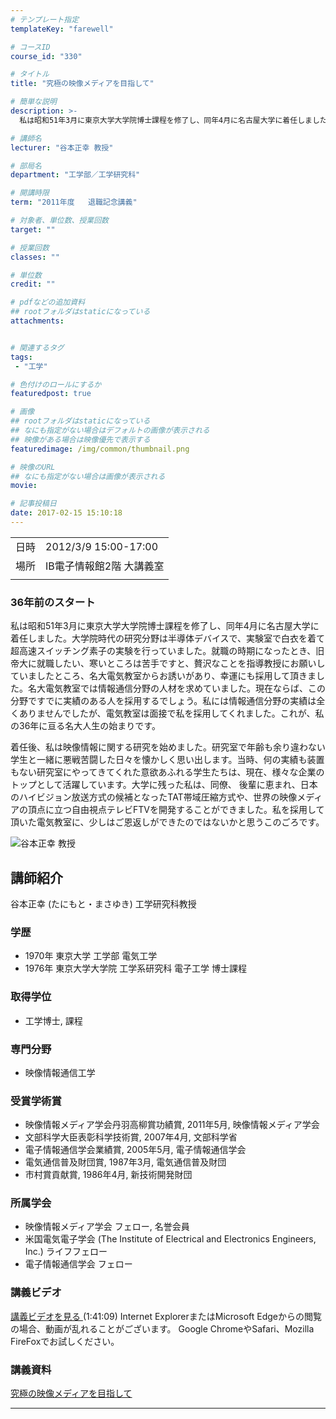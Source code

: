 ```yaml
---
# テンプレート指定
templateKey: "farewell"

# コースID
course_id: "330"

# タイトル
title: "究極の映像メディアを目指して"

# 簡単な説明
description: >-
  私は昭和51年3月に東京大学大学院博士課程を修了し、同年4月に名古屋大学に着任しました。大学院時代の研究分野は半導体デバイスで、実験室で白衣を着て超高速スイッチング素子の実験を行っていました。就職の時期になったとき、旧帝大に就職したい、寒いところは苦手ですと、贅沢なことを指導教授にお願いしていましたところ、名大電気教室からお誘いがあり、幸運にも採用して頂きました。名大電気教室では情報通信分野の ....

# 講師名
lecturer: "谷本正幸 教授"

# 部局名
department: "工学部／工学研究科"

# 開講時限
term: "2011年度	退職記念講義"

# 対象者、単位数、授業回数
target: ""

# 授業回数
classes: ""

# 単位数
credit: ""

# pdfなどの追加資料
## rootフォルダはstaticになっている
attachments:


# 関連するタグ
tags:
 - "工学"

# 色付けのロールにするか
featuredpost: true

# 画像
## rootフォルダはstaticになっている
## なにも指定がない場合はデフォルトの画像が表示される
## 映像がある場合は映像優先で表示する
featuredimage: /img/common/thumbnail.png

# 映像のURL
## なにも指定がない場合は画像が表示される
movie: 

# 記事投稿日
date: 2017-02-15 15:10:18
---
```


|   |   |
|---|---|
| 日時 | 2012/3/9  15:00-17:00 |
| 場所 | IB電子情報館2階 大講義室 |
|   |   |


### 36年前のスタート

私は昭和51年3月に東京大学大学院博士課程を修了し、同年4月に名古屋大学に着任しました。大学院時代の研究分野は半導体デバイスで、実験室で白衣を着て超高速スイッチング素子の実験を行っていました。就職の時期になったとき、旧帝大に就職したい、寒いところは苦手ですと、贅沢なことを指導教授にお願いしていましたところ、名大電気教室からお誘いがあり、幸運にも採用して頂きました。名大電気教室では情報通信分野の人材を求めていました。現在ならば、この分野ですでに実績のある人を採用するでしょう。私には情報通信分野の実績は全くありませんでしたが、電気教室は面接で私を採用してくれました。これが、私の36年に亘る名大人生の始まりです。

着任後、私は映像情報に関する研究を始めました。研究室で年齢も余り違わない学生と一緒に悪戦苦闘した日々を懐かしく思い出します。当時、何の実績も装置もない研究室にやってきてくれた意欲あふれる学生たちは、現在、様々な企業のトップとして活躍しています。大学に残った私は、同僚、 後輩に恵まれ、日本のハイビジョン放送方式の候補となったTAT帯域圧縮方式や、世界の映像メディアの頂点に立つ自由視点テレビFTVを開発することができました。私を採用して頂いた電気教室に、少しはご恩返しができたのではないかと思うこのごろです。



![谷本正幸 教授](https://ocw.nagoya-u.jp/files/330/s_tanimoto.png) 
## 講師紹介

谷本正幸 (たにもと・まさゆき) 工学研究科教授

### 学歴

* 1970年 東京大学 工学部 電気工学
* 1976年 東京大学大学院 工学系研究科 電子工学 博士課程

### 取得学位

* 工学博士, 課程

### 専門分野

* 映像情報通信工学

### 受賞学術賞

* 映像情報メディア学会丹羽高柳賞功績賞, 2011年5月, 映像情報メディア学会
* 文部科学大臣表彰科学技術賞, 2007年4月, 文部科学省
* 電子情報通信学会業績賞, 2005年5月, 電子情報通信学会
* 電気通信普及財団賞, 1987年3月, 電気通信普及財団
* 市村賞貢献賞, 1986年4月, 新技術開発財団

### 所属学会

* 映像情報メディア学会 フェロー, 名誉会員
* 米国電気電子学会 (The Institute of Electrical and Electronics Engineers, Inc.) ライフフェロー
* 電子情報通信学会 フェロー


### 講義ビデオ


<a href="https://nuvideo.media.nagoya-u.ac.jp/embed/e03341cd68c598f8eac6c4c52fffad1c01ebbce4" target="blank"> 講義ビデオを見る </a>(1:41:09)
Internet ExplorerまたはMicrosoft Edgeからの閲覧の場合、動画が乱れることがございます。
Google ChromeやSafari、Mozilla FireFoxでお試しください。

### 講義資料

[究極の映像メディアを目指して](https://ocw.nagoya-u.jp/files/330/H23tanimoto_lastlecture(edited).pdf) 

-----